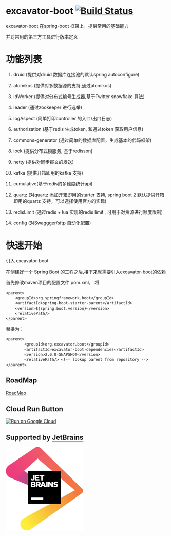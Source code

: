 # excavator-boot [![Build Status](https://travis-ci.org/cmonkey/excavator-boot.svg?branch=master)](https://travis-ci.org/cmonkey/excavator-boot)
  
   excavator-boot 在spring-boot 框架上，提供常用的基础能力

   并对常用的第三方工具进行版本定义

# 功能列表

  1. druid (提供对druid 数据库连接池的默认spring autoconfigure)

  2. atomikos (提供对多数据源的支持,通过atomikos)

  3. idWorker  (提供对分布式编号生成器,基于Twitter snowflake 算法)

  4. leader  (通过zookeeper 进行选举)

  5. logAspect  (简单打印controller 的入口/出口日志)

  6. authorization  (基于redis 生成token, 和通过token 获取用户信息)

  7. commons-generator (通过简单的数据库配置，生成基本的代码框架)

  8. lock (提供分布式锁服务, 基于redisson)

  9. netty (提供对同步报文的发送)

  10. kafka (提供开箱即用的kafka 支持)

  11. cumulative(基于redis的多维度统计api)

  12. quartz (对quartz 添加开箱即用的starter 支持, spring boot 2 默认提供开箱即用的quartz 支持，可以选择使用官方的实现)

  13. redisLimit (通过redis + lua 实现的redis limit , 可用于对资源进行额度限制)

  14. config (对Swaggger/sftp 自动化配置)



# 快速开始

   引入 excavator-boot

   在创建好一个 Spring Boot 的工程之后,接下来就需要引入excavator-boot的依赖
   
   首先修改maven项目的配置文件 pom.xml， 将

    <parent>
        <groupId>org.springframework.boot</groupId>
        <artifactId>spring-boot-starter-parent</artifactId>
        <version>${spring.boot.version}</version>
        <relativePath/> 
    </parent>

   替换为：

    <parent>
            <groupId>org.excavator.boot</groupId>
            <artifactId>excavator-boot-dependencies</artifactId>
            <version>2.0.0-SNAPSHOT</version>
            <relativePath/> <!-- lookup parent from repository -->
    </parent>

## RoadMap

[RoadMap](RoadMap.md)


## Cloud Run Button

[![Run on Google Cloud](https://storage.googleapis.com/cloudrun/button.svg)](https://console.cloud.google.com/cloudshell/editor?shellonly=true&cloudshell_image=gcr.io/cloudrun/button&cloudshell_git_repo=https://github.com/cmonkey/excavator-boot.git&cloudshell_git_branch=feature/cloud-google)

## Supported by [JetBrains](https://jb.gg/OpenSource)
[![JetBrains](https://raw.githubusercontent.com/cmonkey/excavator-boot/master/jetbrains-logos/jetbrains.svg)](https://jb.gg/OpenSource)
